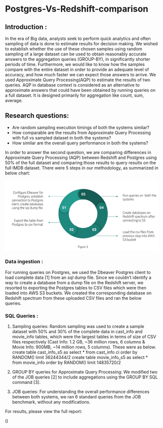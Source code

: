 # Postgres-Vs-Redshift-comparison

## Introduction :

In the era of Big data, analysts seek to perform quick analytics and often sampling of data is done to estimate results for decision making. We wished to establish whether the use of these chosen samples using random sampling of a large dataset can be used to obtain reasonably accurate answers to the aggregation queries (GROUP-BY), in significantly shorter periods of time. Furthermore, we would like to know how the samples compare with the entire dataset in order to provide an adequate level of accuracy, and how much faster we can expect those answers to arrive.  We used Approximate Query Processing(AQP) to estimate the results of two queries. AQP in database context is considered as an alternative to approximate answers that could have been obtained by running queries on a full dataset. It is designed primarily for aggregation like count, sum, average.


## Research questions:

- Are random sampling execution timings of both the systems similar?
- How comparable are the results from Approximate Query Processing with full vs sampled dataset in both the systems?
- How similar are the overall query performance in both the systems?

In order to answer the second question, we are comparing differences in Approximate Query Processing (AQP) between Redshift and Postgres using 50% of the full dataset and comparing those results to query results on the full IMDB dataset. There were 5 steps in our methodology, as summarized in below chart:

![1](https://github.com/khirodsahoo93/Postgres-Vs-Redshift-comparison/blob/main/516%20project.png)

### Data ingestion :

For running queries on Postgres, we used the Dbeaver Postgres client to load complete data [1] from an sql dump file. Since we couldn’t identify a way to create a database from a dump file on the Redshift server, we resorted to exporting the Postgres tables to CSV files which were then loaded into AWS S3 buckets. We created the corresponding database on Redshift spectrum from these uploaded CSV files and ran the below queries. 

### SQL Queries :

1. Sampling queries: 
Random sampling was used to create a sample dataset with 50% and 30% of the complete data in cast_info and movie_info tables, which were the largest tables in terms of size of CSV files respectively (Cast Info: 1.2 GB, ~36 million rows, 6 columns & Movie Info: 900MB, ~14 million rows, 5 columns). These were as below.
create table cast_info_s5 as select * from cast_info ci order by RANDOM() limit 36244344/2
create table movie_info_s5 as select * from movie_info order by RANDOM() limit 14835720/2

2. GROUP BY queries for Approximate Query Processing:
We modified two of the JOB queries [2] to include aggregations using the GROUP BY SQL command [3]. 

3. JOB queries: For understanding the overall performance differences between both systems, we ran 6 standard queries from the JOB benchmark, without any modifications.


For results, please view the full report:

()


